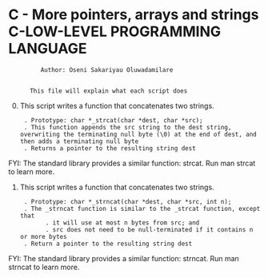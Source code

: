 #	C - More pointers, arrays and strings C-LOW-LEVEL PROGRAMMING LANGUAGE


		     Author: Oseni Sakariyau Oluwadamilare


		  This file will explain what each script does


0. This script writes a function that concatenates two strings.

    	. Prototype: char *_strcat(char *dest, char *src);
    	. This function appends the src string to the dest string, overwriting the terminating null byte (\0) at the end of dest, and then adds a terminating null byte
    	. Returns a pointer to the resulting string dest

FYI: The standard library provides a similar function: strcat. Run man strcat to learn more.


1. This script writes a function that concatenates two strings.

    	. Prototype: char *_strncat(char *dest, char *src, int n);
    	. The _strncat function is similar to the _strcat function, except that
        	  . it will use at most n bytes from src; and
        	  . src does not need to be null-terminated if it contains n or more bytes
    	. Return a pointer to the resulting string dest

FYI: The standard library provides a similar function: strncat. Run man strncat to learn more.

